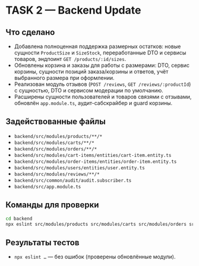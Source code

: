 # TASK 2 — Backend Update

## Что сделано
- Добавлена полноценная поддержка размерных остатков: новые сущности `ProductSize` и `SizeStock`, переработанные DTO и сервисы товаров, эндпоинт `GET /products/:id/sizes`.
- Обновлены корзина и заказы для работы с размерами: DTO, сервис корзины, сущности позиций заказа/корзины и ответов, учёт выбранного размера при оформлении.
- Реализован модуль отзывов (`POST /reviews`, `GET /reviews/:productId`) с сущностью, DTO и сервисом модерации по умолчанию.
- Расширены сущности пользователей и товаров связями с отзывами, обновлён `app.module.ts`, аудит-сабскрайбер и guard корзины.

## Задействованные файлы
- `backend/src/modules/products/**/*`
- `backend/src/modules/carts/**/*`
- `backend/src/modules/orders/**/*`
- `backend/src/modules/cart-items/entities/cart-item.entity.ts`
- `backend/src/modules/order-items/entities/order-item.entity.ts`
- `backend/src/modules/users/entities/user.entity.ts`
- `backend/src/modules/reviews/**/*`
- `backend/src/common/audit/audit.subscriber.ts`
- `backend/src/app.module.ts`

## Команды для проверки
```bash
cd backend
npx eslint src/modules/products src/modules/carts src/modules/orders src/modules/reviews src/modules/cart-items/entities/cart-item.entity.ts src/modules/order-items/entities/order-item.entity.ts src/modules/users/entities/user.entity.ts src/common/audit/audit.subscriber.ts src/app.module.ts
```

## Результаты тестов
- `npx eslint …` — без ошибок (проверены обновлённые модули).
